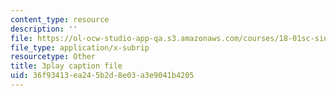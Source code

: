 ```yaml
---
content_type: resource
description: ''
file: https://ol-ocw-studio-app-qa.s3.amazonaws.com/courses/18-01sc-single-variable-calculus-fall-2010/36f93413ea245b2d8e03a3e9041b4205_5q_3FDOkVRQ.vtt
file_type: application/x-subrip
resourcetype: Other
title: 3play caption file
uid: 36f93413-ea24-5b2d-8e03-a3e9041b4205
---
```

